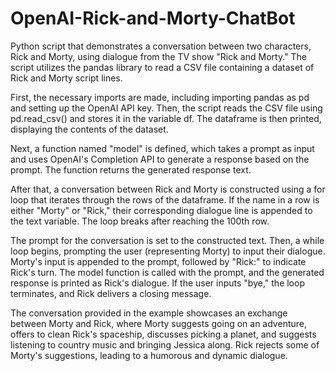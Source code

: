 # OpenAI-Rick-and-Morty-ChatBot

 Python script that demonstrates a conversation between two characters, Rick and Morty, using dialogue from the TV show "Rick and Morty." The script utilizes the pandas library to read a CSV file containing a dataset of Rick and Morty script lines.

First, the necessary imports are made, including importing pandas as pd and setting up the OpenAI API key. Then, the script reads the CSV file using pd.read_csv() and stores it in the variable df. The dataframe is then printed, displaying the contents of the dataset.

Next, a function named "model" is defined, which takes a prompt as input and uses OpenAI's Completion API to generate a response based on the prompt. The function returns the generated response text.

After that, a conversation between Rick and Morty is constructed using a for loop that iterates through the rows of the dataframe. If the name in a row is either "Morty" or "Rick," their corresponding dialogue line is appended to the text variable. The loop breaks after reaching the 100th row.

The prompt for the conversation is set to the constructed text. Then, a while loop begins, prompting the user (representing Morty) to input their dialogue. Morty's input is appended to the prompt, followed by "Rick:" to indicate Rick's turn. The model function is called with the prompt, and the generated response is printed as Rick's dialogue. If the user inputs "bye," the loop terminates, and Rick delivers a closing message.

The conversation provided in the example showcases an exchange between Morty and Rick, where Morty suggests going on an adventure, offers to clean Rick's spaceship, discusses picking a planet, and suggests listening to country music and bringing Jessica along. Rick rejects some of Morty's suggestions, leading to a humorous and dynamic dialogue.
